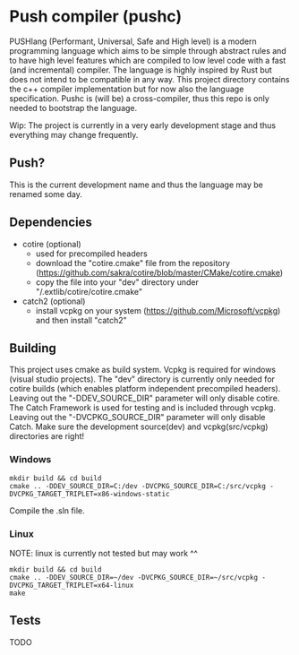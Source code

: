 # Push compiler (pushc)
PUSHlang (Performant, Universal, Safe and High level) is a modern programming language which aims to be simple through abstract rules and to have high level features which are compiled to low level code with a fast (and incremental) compiler. The language is highly inspired by Rust but does not intend to be compatible in any way.
This project directory contains the c++ compiler implementation but for now also the language specification. Pushc is (will be) a cross-compiler, thus this repo is only needed to bootstrap the language.

Wip: The project is currently in a very early development stage and thus everything may change frequently.

## Push?
This is the current development name and thus the language may be renamed some day.

## Dependencies
* cotire (optional)
    * used for precompiled headers
    * download the "cotire.cmake" file from the repository (https://github.com/sakra/cotire/blob/master/CMake/cotire.cmake)
    * copy the file into your "dev" directory under "<dev>/.extlib/cotire/cotire.cmake"
* catch2 (optional)
    * install vcpkg on your system (https://github.com/Microsoft/vcpkg) and then install "catch2"

## Building
This project uses cmake as build system. Vcpkg is required for windows (visual studio projects).
The "dev" directory is currently only needed for cotire builds (which enables platform independent precompiled headers). Leaving out the "-DDEV_SOURCE_DIR" parameter will only disable cotire.
The Catch Framework is used for testing and is included through vcpkg. Leaving out the "-DVCPKG_SOURCE_DIR" parameter will only disable Catch.
Make sure the development source(dev) and vcpkg(src/vcpkg) directories are right!

### Windows
    mkdir build && cd build
    cmake .. -DDEV_SOURCE_DIR=C:/dev -DVCPKG_SOURCE_DIR=C:/src/vcpkg -DVCPKG_TARGET_TRIPLET=x86-windows-static
Compile the .sln file.

### Linux
NOTE: linux is currently not tested but may work ^^

    mkdir build && cd build
    cmake .. -DDEV_SOURCE_DIR=~/dev -DVCPKG_SOURCE_DIR=~/src/vcpkg -DVCPKG_TARGET_TRIPLET=x64-linux
    make

## Tests
TODO
